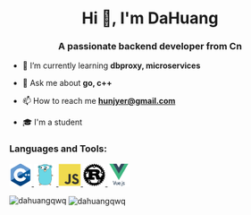<h1 align="center">Hi 👋, I'm DaHuang</h1>
<h3 align="center">A passionate backend developer from Cn</h3>

- 🌱 I’m currently learning **dbproxy, microservices**

- 💬 Ask me about **go, c++**

- 📫 How to reach me **hunjyer@gmail.com**

- 🎓 I'm a student

<h3 align="left">Languages and Tools:</h3>
<p align="left"> <a href="https://www.w3schools.com/cpp/" target="_blank" rel="noreferrer"> <img src="https://raw.githubusercontent.com/devicons/devicon/master/icons/cplusplus/cplusplus-original.svg" alt="cplusplus" width="40" height="40"/> </a> <a href="https://golang.org" target="_blank" rel="noreferrer"> <img src="https://raw.githubusercontent.com/devicons/devicon/master/icons/go/go-original.svg" alt="go" width="40" height="40"/> </a> <a href="https://developer.mozilla.org/en-US/docs/Web/JavaScript" target="_blank" rel="noreferrer"> <img src="https://raw.githubusercontent.com/devicons/devicon/master/icons/javascript/javascript-original.svg" alt="javascript" width="40" height="40"/> </a> <a href="https://www.rust-lang.org" target="_blank" rel="noreferrer"> <img src="https://raw.githubusercontent.com/devicons/devicon/master/icons/rust/rust-plain.svg" alt="rust" width="40" height="40"/> </a> <a href="https://vuejs.org/" target="_blank" rel="noreferrer"> <img src="https://raw.githubusercontent.com/devicons/devicon/master/icons/vuejs/vuejs-original-wordmark.svg" alt="vuejs" width="40" height="40"/> </a> </p>

<p><img align="left" src="https://github-readme-stats.vercel.app/api/top-langs?username=dahuangqwq&show_icons=true&locale=en&layout=compact" alt="dahuangqwq" /></p>

<p>&nbsp;<img align="center" src="https://github-readme-stats.vercel.app/api?username=dahuangqwq&show_icons=true&locale=en" alt="dahuangqwq" /></p>

